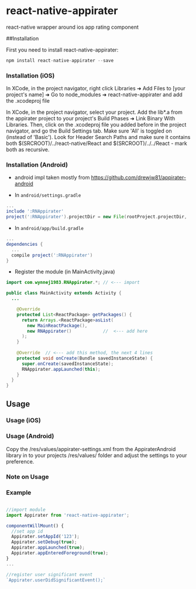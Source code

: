 # react-native-appirater
react-native wrapper around ios app rating component

##Installation

First you need to install react-native-appirater:

```javascript
npm install react-native-appirater --save
```

### Installation (iOS)

In XCode, in the project navigator, right click Libraries ➜ Add Files to [your project's name] ➜ Go to node_modules ➜ react-native-appirater and add the .xcodeproj file

In XCode, in the project navigator, select your project. Add the lib*.a from the appirater project to your project's Build Phases ➜ Link Binary With Libraries. Then, click on the .xcodeproj file you added before in the project navigator, and go the Build Settings tab. Make sure 'All' is toggled on (instead of 'Basic'). Look for Header Search Paths and make sure it contains both $(SRCROOT)/../react-native/React and $(SRCROOT)/../../React - mark both as recursive.

### Installation (Android)
* android impl taken mostly from https://github.com/drewjw81/appirater-android

* In `android/settings.gradle`

```gradle
...
include ':RNAppirater'
project(':RNAppirater').projectDir = new File(rootProject.projectDir, '../node_modules/react-native-appirater/android')
```

* In `android/app/build.gradle`

```gradle
...
dependencies {
  ...
  compile project(':RNAppirater')
}
```

* Register the module (in MainActivity.java)

```java
import com.wynnej1983.RNAppirater.*; // <--- import

public class MainActivity extends Activity {
  ...

    @Override
    protected List<ReactPackage> getPackages() {
      return Arrays.<ReactPackage>asList(
        new MainReactPackage(),
        new RNAppirater()            //  <--- add here
      );
    }
    
    @Override  // <--- add this method, the next 4 lines
    protected void onCreate(Bundle savedInstanceState) {
      super.onCreate(savedInstanceState);
      RNAppirater.appLaunched(this);
    }
  }
}
```

## Usage

### Usage (iOS)


### Usage (Android)

Copy the /res/values/appirater-settings.xml from the AppiraterAndroid library in to your projects /res/values/ folder and adjust the settings to your preference.

### Note on Usage

### Example

```javascript

//import module
import Appirater from 'react-native-appirater';

componentWillMount() {
  //set app id
  Appirater.setAppId('123');
  Appirater.setDebug(true);
  Appirater.appLaunched(true);
  Appirater.appEnteredForeground(true);
}
...

//register user significant event
`Appirater.userDidSignificantEvent();`

```
